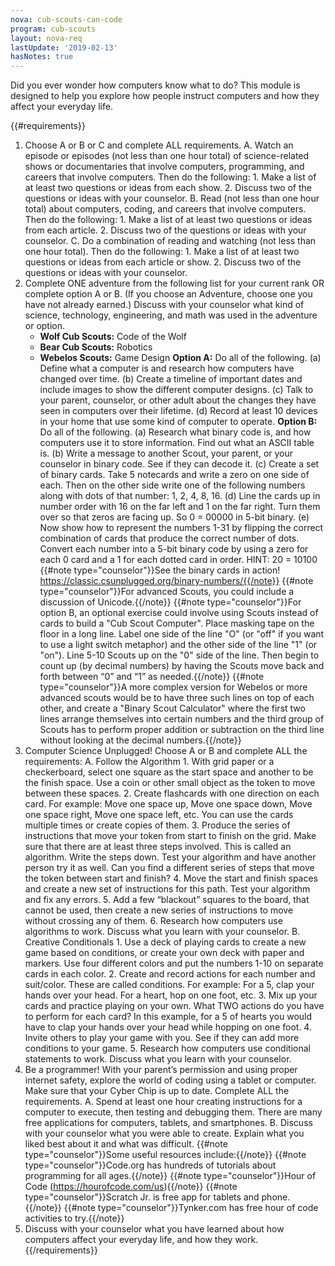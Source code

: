 ```yaml
---
nova: cub-scouts-can-code
program: cub-scouts
layout: nova-req
lastUpdate: '2019-02-13'
hasNotes: true
---
```


Did you ever wonder how computers know what to do? This module is designed to help you explore how people instruct computers and how they affect your everyday life.

{{#requirements}}
1. Choose A or B or C and complete ALL requirements.
    A. Watch an episode or episodes (not less than one hour total) of science-related shows or documentaries that involve computers, programming, and careers that involve computers. Then do the following:
        1. Make a list of at least two questions or ideas from each show.
        2. Discuss two of the questions or ideas with your counselor.
    B. Read (not less than one hour total) about computers, coding, and careers that involve computers. Then do the following:
        1. Make a list of at least two questions or ideas from each article.
        2. Discuss two of the questions or ideas with your counselor.
    C. Do a combination of reading and watching (not less than one hour total). Then do the following:
        1. Make a list of at least two questions or ideas from each article or show.
        2. Discuss two of the questions or ideas with your counselor.
2. Complete ONE adventure from the following list for your current rank OR complete option A or B. (If you choose an Adventure, choose one you have not already earned.) Discuss with your counselor what kind of science, technology, engineering, and math was used in the adventure or option.
    * **Wolf Cub Scouts:** Code of the Wolf
    * **Bear Cub Scouts:** Robotics
    * **Webelos Scouts:** Game Design
    **Option A:** Do all of the following.
        (a) Define what a computer is and research how computers have changed over time.
        (b) Create a timeline of important dates and include images to show the different computer designs.
        (c) Talk to your parent, counselor, or other adult about the changes they have seen in computers over their lifetime.
        (d) Record at least 10 devices in your home that use some kind of computer to operate.
    **Option B:** Do all of the following.
        (a) Research what binary code is, and how computers use it to store information. Find out what an ASCII table is.
        (b) Write a message to another Scout, your parent, or your counselor in binary code. See if they can decode it.
        (c) Create a set of binary cards. Take 5 notecards and write a zero on one side of each. Then on the other side write one of the following numbers along with dots of that number: 1, 2, 4, 8, 16.
        (d) Line the cards up in number order with 16 on the far left and 1 on the far right. Turn them over so that zeros are facing up. So 0 = 00000 in 5-bit binary.
        (e) Now show how to represent the numbers 1-31 by flipping the correct combination of cards that produce the correct number of dots. Convert each number into a 5-bit binary code by using a zero for each 0 card and a 1 for each dotted card in order. HINT: 20 = 10100
        {{#note type="counselor"}}See the binary cards in action! https://classic.csunplugged.org/binary-numbers/{{/note}}
        {{#note type="counselor"}}For advanced Scouts, you could include a discussion of Unicode.{{/note}}
        {{#note type="counselor"}}For option B, an optional exercise could involve using Scouts instead of cards to build a "Cub Scout Computer". Place masking tape on the floor in a long line. Label one side of the line "O" (or "off" if you want to use a light switch metaphor) and the other side of the line "1" (or "on"). Line 5-10 Scouts up on the "0" side of the line. Then begin to count up (by decimal numbers) by having the Scouts move back and forth between “0” and “1” as needed.{{/note}}
        {{#note type="counselor"}}A more complex version for Webelos or more advanced scouts would be to have three such lines on top of each other, and create a "Binary Scout Calculator" where the first two lines arrange themselves into certain numbers and the third group of Scouts has to perform proper addition or subtraction on the third line without looking at the decimal numbers.{{/note}}
3. Computer Science Unplugged! Choose A or B and complete ALL the requirements:
    A. Follow the Algorithm
        1. With grid paper or a checkerboard, select one square as the start space and another to be the finish space. Use a coin or other small object as the token to move between these spaces.
        2. Create flashcards with one direction on each card. For example: Move one space up, Move one space down, Move one space right, Move one space left, etc. You can use the cards multiple times or create copies of them.
        3. Produce the series of instructions that move your token from start to finish on the grid. Make sure that there are at least three steps involved. This is called an algorithm. Write the steps down. Test your algorithm and have another person try it as well. Can you find a different series of steps that move the token between start and finish?
        4. Move the start and finish spaces and create a new set of instructions for this path. Test your algorithm and fix any errors.
        5. Add a few “blackout” squares to the board, that cannot be used, then create a new series of instructions to move without crossing any of them.
        6. Research how computers use algorithms to work. Discuss what you learn with your counselor.
    B. Creative Conditionals
        1. Use a deck of playing cards to create a new game based on conditions, or create your own deck with paper and markers. Use four different colors and put the numbers 1-10 on separate cards in each color.
        2. Create and record actions for each number and suit/color. These are called conditions. For example: For a 5, clap your hands over your head. For a heart, hop on one foot, etc.
        3. Mix up your cards and practice playing on your own. What TWO actions do you have to perform for each card? In this example, for a 5 of hearts you would have to clap your hands over your head while hopping on one foot.
        4. Invite others to play your game with you. See if they can add more conditions to your game.
        5. Research how computers use conditional statements to work. Discuss what you learn with your counselor.
4. Be a programmer! With your parent’s permission and using proper internet safety, explore the world of coding using a tablet or computer. Make sure that your Cyber Chip is up to date.  Complete ALL the requirements.
    A. Spend at least one hour creating instructions for a computer to execute, then testing and debugging them. There are many free applications for computers, tablets, and smartphones.
    B. Discuss with your counselor what you were able to create. Explain what you liked best about it and what was difficult.
    {{#note type="counselor"}}Some useful resources include:{{/note}}
    {{#note type="counselor"}}Code.org has hundreds of tutorials about programming for all ages.{{/note}}
    {{#note type="counselor"}}Hour of Code (https://hourofcode.com/us){{/note}}
    {{#note type="counselor"}}Scratch Jr. is free app for tablets and phone.{{/note}}
    {{#note type="counselor"}}Tynker.com has free hour of code activities to try.{{/note}}
5. Discuss with your counselor what you have learned about how computers affect your everyday life, and how they work.
{{/requirements}}
